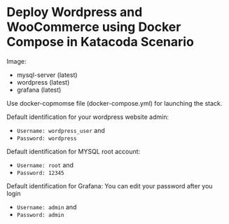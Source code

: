 <!-- README.md is generated from README.Rmd. Please edit that file -->
# Deploy Wordpress and WooCommerce using Docker Compose in Katacoda Scenario

Image:

  - mysql-server (latest)
  - wordpress (latest)
  - grafana (latest)

Use docker-copmomse file (docker-compose.yml) for launching the stack.

Default identification for your wordpress website admin:

  - `Username: wordpress_user` and
  - `Password: wordpress`

Default identification for MYSQL root account:

  - `Username: root` and
  - `Password: 12345`

Default identification for Grafana:
You can edit your password after you login 
  - `Username: admin` and
  - `Password: admin`


